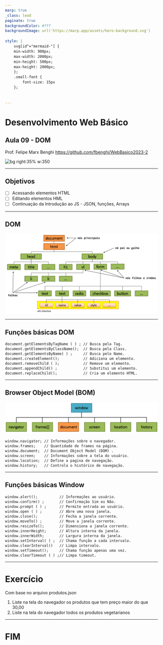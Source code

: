 ```yaml
---
marp: true
_class: lead
paginate: true
backgroundColor: #fff
backgroundImage: url('https://marp.app/assets/hero-background.svg')

style: |
    svg[id^="mermaid-"] { 
    min-width: 900px; 
    max-width: 2000px; 
    min-height: 500px; 
    max-height: 2000px; 
    };
    .small-font {
        font-size: 15px
    };


---
```

<script type="module">
  import mermaid from 'https://cdn.jsdelivr.net/npm/mermaid@10/dist/mermaid.esm.min.mjs';
  mermaid.initialize({ startOnLoad: true });
</script>

# **Desenvolvimento Web Básico**
## Aula 09 - DOM
Prof. Felipe Marx Benghi 
https://github.com/fbenghi/WebBasico2023-2

![bg right:35% w:350](_img/qrcode_github.com.png)

---

## Objetivos
- [ ] Acessando elementos HTML
- [ ] Editando elementos HML
- [ ] Continuação da Introdução ao JS - JSON, funções, Arrays 

---
## DOM
![Alt text](img/image.png)

---
## Funções básicas DOM

```JS
document.getElementsByTagName ( ) ; // Busca pela Tag.
document.getElementsByClassName();  // Busca pela Class.        
document.getElementsByName( ) ;     // Busca pelo Name.
document.createElement();           // Adiciona um elemento.
document.removeChild ( );           // Remove um elemento.
document.appendChild() ;            // Substitui um elemento.
document.replaceChild();            // Cria um elemento HTML. 

```

---
## Browser Object Model (BOM)
![Alt text](img/image-1.png)

```JS
window.navigator; // Informações sobre o navegador.        
window.frames;    // Quantidade de frames na página.
window.document;  // Document Object Model (DOM) . 
window.screen;    // Informações sobre a tela do usuário.
window.location;  // Define a pagina de navegação. 
window.history;   // Controla o histórico de navegação.     
```

---

## Funções básicas Window
```JS
window.alert();          // Informações ao usuário.
window.confirm() ;       // Confirmação Sim ou Não.
window.prompt ( ) ;      // Permite entrada ao usuário.
window.open ( ) ;        // Abre uma nova janela.
window.close();          // Fecha a janela corrente.
window.moveTo() ;        // Move a janela corrente.
window.resizeTo();       // Dimensiona a janela corrente.
window.innerHeight;      // Altura interna da janela. 
window.innerWidth;       // Largura interna da janela.
window.setInterval( ) ;  // Chama função a cada intervalo.         
window.clearInterval()   // Limpa intervalo. 
window.setTimeout();     // Chama função apenas uma vez.
window.clearTimeout ( ) ;// Limpa timeout.
```



---
# Exercício
Com base no arquivo produtos.json
1) Liste na tela do navegador os produtos que tem preço maior do que 30,00
2) Liste na tela do navegador todos os produtos vegetarianos



---
# FIM

